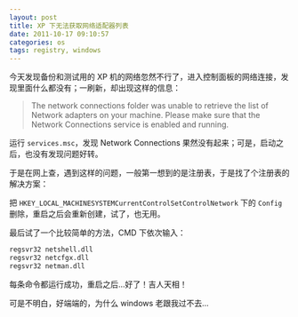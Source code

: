 ```yaml
---
layout: post
title: XP 下无法获取网络适配器列表
date: 2011-10-17 09:10:57
categories: os
tags: registry, windows
---
```


今天发现备份和测试用的 XP 机的网络忽然不行了，进入控制面板的网络连接，发现里面什么都没有；一刷新，却出现这样的信息：

> The network connections folder was unable to retrieve the list of Network adapters on your machine. Please make sure that the Network Connections service is enabled and running.

运行 `services.msc`，发现 Network Connections 果然没有起来；可是，启动之后，也没有发现问题好转。

于是在网上查，遇到这样的问题，一般第一想到的是注册表，于是找了个注册表的解决方案：

把 `HKEY_LOCAL_MACHINESYSTEMCurrentControlSetControlNetwork` 下的 `Config` 删除，重启之后会重新创建，试了，也无用。

最后试了一个比较简单的方法，CMD 下依次输入：

```bash
regsvr32 netshell.dll
regsvr32 netcfgx.dll
regsvr32 netman.dll
```

每条命令都运行成功，重启之后...好了！吉人天相！

可是不明白，好端端的，为什么 windows 老跟我过不去...